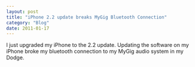 ```yaml
---
layout: post
title: "iPhone 2.2 update breaks MyGig Bluetooth Connection"
category: "Blog"
date: 2011-01-17
---
```



I just upgraded my iPhone to the 2.2 update. Updating the software on my iPhone broke my bluetooth connection to my MyGig audio system in my Dodge.